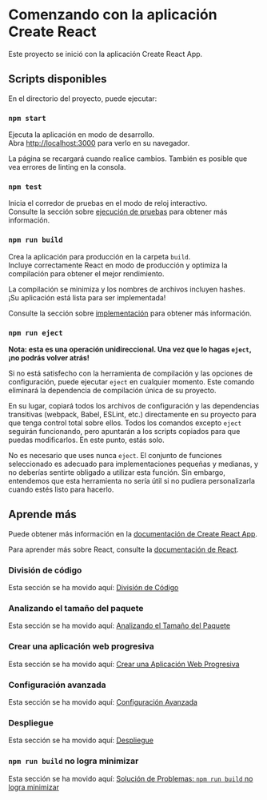 # Comenzando con la aplicación Create React

Este proyecto se inició con la aplicación Create React App.

## Scripts disponibles

En el directorio del proyecto, puede ejecutar:

### `npm start`
Ejecuta la aplicación en modo de desarrollo.  
Abra [http://localhost:3000](http://localhost:3000) para verlo en su navegador.

La página se recargará cuando realice cambios. También es posible que vea errores de linting en la consola.

### `npm test`
Inicia el corredor de pruebas en el modo de reloj interactivo.  
Consulte la sección sobre [ejecución de pruebas](https://facebook.github.io/create-react-app/docs/running-tests) para obtener más información.

### `npm run build`
Crea la aplicación para producción en la carpeta `build`.  
Incluye correctamente React en modo de producción y optimiza la compilación para obtener el mejor rendimiento.

La compilación se minimiza y los nombres de archivos incluyen hashes.  
¡Su aplicación está lista para ser implementada!

Consulte la sección sobre [implementación](https://facebook.github.io/create-react-app/docs/deployment) para obtener más información.

### `npm run eject`
**Nota: esta es una operación unidireccional. Una vez que lo hagas `eject`, ¡no podrás volver atrás!**

Si no está satisfecho con la herramienta de compilación y las opciones de configuración, puede ejecutar `eject` en cualquier momento. Este comando eliminará la dependencia de compilación única de su proyecto.

En su lugar, copiará todos los archivos de configuración y las dependencias transitivas (webpack, Babel, ESLint, etc.) directamente en su proyecto para que tenga control total sobre ellos. Todos los comandos excepto `eject` seguirán funcionando, pero apuntarán a los scripts copiados para que puedas modificarlos. En este punto, estás solo.

No es necesario que uses nunca `eject`. El conjunto de funciones seleccionado es adecuado para implementaciones pequeñas y medianas, y no deberías sentirte obligado a utilizar esta función. Sin embargo, entendemos que esta herramienta no sería útil si no pudiera personalizarla cuando estés listo para hacerlo.

## Aprende más

Puede obtener más información en la [documentación de Create React App](https://facebook.github.io/create-react-app/docs/getting-started).

Para aprender más sobre React, consulte la [documentación de React](https://reactjs.org/).

### División de código
Esta sección se ha movido aquí: [División de Código](https://facebook.github.io/create-react-app/docs/code-splitting)

### Analizando el tamaño del paquete
Esta sección se ha movido aquí: [Analizando el Tamaño del Paquete](https://facebook.github.io/create-react-app/docs/analyzing-the-bundle-size)

### Crear una aplicación web progresiva
Esta sección se ha movido aquí: [Crear una Aplicación Web Progresiva](https://facebook.github.io/create-react-app/docs/making-a-progressive-web-app)

### Configuración avanzada
Esta sección se ha movido aquí: [Configuración Avanzada](https://facebook.github.io/create-react-app/docs/advanced-configuration)

### Despliegue
Esta sección se ha movido aquí: [Despliegue](https://facebook.github.io/create-react-app/docs/deployment)

### `npm run build` no logra minimizar
Esta sección se ha movido aquí: [Solución de Problemas: `npm run build` no logra minimizar](https://facebook.github.io/create-react-app/docs/troubleshooting#npm-run-build-fails-to-minify)
